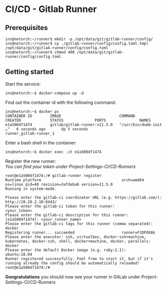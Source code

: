 # CI/CD - Gitlab Runner
## Prerequisites
```
ins@netorch:~/runner$ mkdir -p /opt/data/git/gitlab-runner/config/
ins@netorch:~/runner$ cp ./gitlab-runner/config/config.toml.tmpl /opt/data/git/gitlab-runner/config/config.toml
ins@netorch:~/runner$ chmod 400 /opt/data/git/gitlab-runner/config/config.toml
```
## Getting started
Start the service:
```
ins@netorch:~$ docker-compose up -d
```
Find out the container id with the following command:
```
ins@netorch:~$ docker ps
CONTAINER ID        IMAGE                          COMMAND                  CREATED             STATUS              PORTS               NAMES
e1a5004f1474        gitlab/gitlab-runner:v11.5.0   "/usr/bin/dumb-init …"   6 seconds ago       Up 5 seconds                            runner_gitlab-runner_1
```
Enter a bash shell in the container:
```
ins@netorch:~$ docker exec -it e1a5004f1474
```
Register the new runner:  
*You can find your token under Project-Settings-CI/CD-Runners*
```
root@e1a5004f1474:/# gitlab-runner register
Runtime platform                                    arch=amd64 os=linux pid=48 revision=3afdaba6 version=11.5.0
Running in system-mode.                            

Please enter the gitlab-ci coordinator URL (e.g. https://gitlab.com/):
http://10.20.2.10:8443/
Please enter the gitlab-ci token for this runner:
<your_token>
Please enter the gitlab-ci description for this runner:
[e1a5004f1474]: <your_runner_name>
Please enter the gitlab-ci tags for this runner (comma separated):
docker
Registering runner... succeeded                     runner=F1DFEKAk
Please enter the executor: ssh, virtualbox, docker-ssh+machine, kubernetes, docker-ssh, shell, docker+machine, docker, parallels:
docker
Please enter the default Docker image (e.g. ruby:2.1):
ubuntu:18.04
Runner registered successfully. Feel free to start it, but if it's running already the config should be automatically reloaded!
root@e1a5004f1474:/#
```
**Gongratulations** you should now see your runner in GitLab under Project-Settings-CI/CD-Runners
